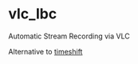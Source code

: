 # vlc_lbc
Automatic Stream Recording via VLC

Alternative to [timeshift](https://pypi.python.org/pypi/timeshift/0.2)
